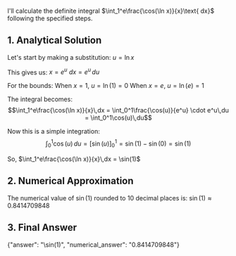 I'll calculate the definite integral $\int_1^e\frac{\cos(\ln x)}{x}\text{ dx}$ following the specified steps.

## 1. Analytical Solution

Let's start by making a substitution:
$u = \ln x$

This gives us:
$x = e^u$
$dx = e^u\,du$

For the bounds:
When $x = 1$, $u = \ln(1) = 0$
When $x = e$, $u = \ln(e) = 1$

The integral becomes:
$$\int_1^e\frac{\cos(\ln x)}{x}\,dx = \int_0^1\frac{\cos(u)}{e^u} \cdot e^u\,du = \int_0^1\cos(u)\,du$$

Now this is a simple integration:
$$\int_0^1\cos(u)\,du = [\sin(u)]_0^1 = \sin(1) - \sin(0) = \sin(1)$$

So, $\int_1^e\frac{\cos(\ln x)}{x}\,dx = \sin(1)$

## 2. Numerical Approximation

The numerical value of $\sin(1)$ rounded to 10 decimal places is:
$\sin(1) \approx 0.8414709848$

## 3. Final Answer

{"answer": "\\sin(1)", "numerical_answer": "0.8414709848"}